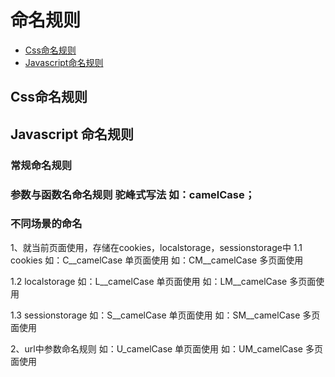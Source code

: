 # 命名规则

* [Css命名规则](#css)
* [Javascript命名规则](#javascript)


<h2 id="css">Css命名规则</h2>

<h2 id="javascript">Javascript 命名规则</h2>

### 常规命名规则

### 参数与函数名命名规则 驼峰式写法 如：camelCase；

### 不同场景的命名
1、就当前页面使用，存储在cookies，localstorage，sessionstorage中
1.1 cookies
如：C__camelCase   单页面使用
如：CM__camelCase  多页面使用

1.2 localstorage
如：L__camelCase  单页面使用
如：LM__camelCase 多页面使用

1.3 sessionstorage
如：S__camelCase  单页面使用
如：SM__camelCase 多页面使用

2、url中参数命名规则
如：U_camelCase   单页面使用
如：UM_camelCase  多页面使用
